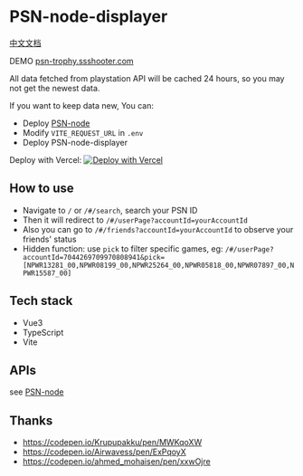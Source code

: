 # PSN-node-displayer

[中文文档](https://github.com/ssshooter/PSN-node-displayer/blob/master/README.cn.md)

DEMO [psn-trophy.ssshooter.com](https://psn-trophy.ssshooter.com/)

All data fetched from playstation API will be cached 24 hours, so you may not get the newest data. 

If you want to keep data new, You can:

- Deploy [PSN-node](https://github.com/ssshooter/PSN-node) 
- Modify `VITE_REQUEST_URL` in `.env`
- Deploy PSN-node-displayer

Deploy with Vercel: [![Deploy with Vercel](https://vercel.com/button)](https://vercel.com/new/clone?repository-url=https%3A%2F%2Fgithub.com%2Fssshooter%2FPSN-node-displayer)

## How to use

- Navigate to `/` or `/#/search`, search your PSN ID
- Then it will redirect to `/#/userPage?accountId=yourAccountId`
- Also you can go to `/#/friends?accountId=yourAccountId` to observe your friends' status
- Hidden function: use `pick` to filter specific games, eg: `/#/userPage?accountId=7044269709970808941&pick=[NPWR13281_00,NPWR08199_00,NPWR25264_00,NPWR05818_00,NPWR07897_00,NPWR15587_00]`

## Tech stack

- Vue3
- TypeScript
- Vite

## APIs

see [PSN-node](https://github.com/ssshooter/PSN-node)

## Thanks

- https://codepen.io/Krupupakku/pen/MWKqoXW
- https://codepen.io/Airwavess/pen/ExPqoyX
- https://codepen.io/ahmed_mohaisen/pen/xxwOjre
